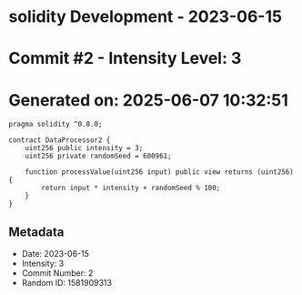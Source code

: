 ﻿# solidity Development - 2023-06-15
# Commit #2 - Intensity Level: 3
# Generated on: 2025-06-07 10:32:51
```solidity
pragma solidity ^0.8.0;

contract DataProcessor2 {
    uint256 public intensity = 3;
    uint256 private randomSeed = 600961;

    function processValue(uint256 input) public view returns (uint256) {
        return input * intensity + randomSeed % 100;
    }
}
```
## Metadata
- Date: 2023-06-15
- Intensity: 3
- Commit Number: 2
- Random ID: 1581909313
